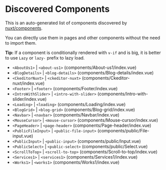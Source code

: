 # Discovered Components

This is an auto-generated list of components discovered by [nuxt/components](https://github.com/nuxt/components).

You can directly use them in pages and other components without the need to import them.

**Tip:** If a component is conditionally rendered with `v-if` and is big, it is better to use `Lazy` or `lazy-` prefix to lazy load.

- `<AboutUs1>` | `<about-us1>` (components/About-us1/index.vue)
- `<BlogDetails>` | `<blog-details>` (components/Blog-details/index.vue)
- `<CkeditorNuxt>` | `<ckeditor-nuxt>` (components/Ckeditor-nuxt/index.vue)
- `<Footer>` | `<footer>` (components/Footer/index.vue)
- `<IntroWithSlider>` | `<intro-with-slider>` (components/Intro-with-slider/index.vue)
- `<Loading>` | `<loading>` (components/Loading/index.vue)
- `<BlogGrid>` | `<blog-grid>` (components/Blog-grid/index.vue)
- `<Navbar>` | `<navbar>` (components/Navbar/index.vue)
- `<MouseCursor>` | `<mouse-cursor>` (components/Mouse-cursor/index.vue)
- `<PageHeader>` | `<page-header>` (components/Page-header/index.vue)
- `<PublicFileInput>` | `<public-file-input>` (components/public/File-input.vue)
- `<PublicInput>` | `<public-input>` (components/public/Input.vue)
- `<PublicSelect>` | `<public-select>` (components/public/Select.vue)
- `<ScrollToTop>` | `<scroll-to-top>` (components/Scroll-to-top/index.vue)
- `<Services1>` | `<services1>` (components/Services1/index.vue)
- `<Works1>` | `<works1>` (components/Works1/index.vue)
